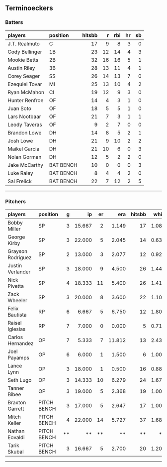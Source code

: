 ## Terminoeckers

### Batters

 
|players        |position  | hitsbb|  r| rbi| hr| sb| 
|:--------------|:---------|------:|--:|---:|--:|--:| 
|J.T. Realmuto  |C         |     17|  9|   8|  3|  0| 
|Cody Bellinger |1B        |     23| 12|  14|  4|  3| 
|Mookie Betts   |2B        |     32| 16|  16|  5|  1| 
|Austin Riley   |3B        |     28| 13|  11|  4|  1| 
|Corey Seager   |SS        |     26| 14|  13|  7|  0| 
|Ezequiel Tovar |MI        |     25| 13|  10|  4|  2| 
|Ryan McMahon   |CI        |     19| 12|   9|  3|  0| 
|Hunter Renfroe |OF        |     14|  4|   3|  1|  0| 
|Juan Soto      |OF        |     18|  5|   5|  1|  0| 
|Lars Nootbaar  |OF        |     21|  7|   3|  1|  1| 
|Leody Taveras  |OF        |      9|  2|   7|  0|  0| 
|Brandon Lowe   |DH        |     14|  8|   5|  2|  1| 
|Josh Lowe      |DH        |     21|  9|  10|  2|  2| 
|Maikel Garcia  |DH        |     21| 10|   6|  0|  3| 
|Nolan Gorman   |DH        |     12|  5|   2|  2|  0| 
|Jake McCarthy  |BAT BENCH |     10|  0|   0|  0|  3| 
|Luke Raley     |BAT BENCH |      8|  4|   4|  2|  0| 
|Sal Frelick    |BAT BENCH |     22|  7|  12|  2|  5| 

* * *

### Pitchers

 
|players           |position    |  g|     ip| er|    era| hitsbb|  whip| so|  w| sv| 
|:-----------------|:-----------|--:|------:|--:|------:|------:|-----:|--:|--:|--:| 
|Bobby Miller      |SP          |  3| 15.667|  2|  1.149|     17| 1.085| 11|  1|  0| 
|George Kirby      |SP          |  3| 22.000|  5|  2.045|     14| 0.636| 14|  1|  0| 
|Grayson Rodriguez |SP          |  2| 13.000|  3|  2.077|     12| 0.923| 10|  1|  0| 
|Justin Verlander  |SP          |  3| 18.000|  9|  4.500|     26| 1.444| 13|  2|  0| 
|Nick Pivetta      |SP          |  4| 18.333| 11|  5.400|     26| 1.418| 25|  1|  0| 
|Zack Wheeler      |SP          |  3| 20.000|  8|  3.600|     22| 1.100| 16|  1|  0| 
|Felix Bautista    |RP          |  6|  6.667|  5|  6.750|     12| 1.800|  8|  2|  3| 
|Raisel Iglesias   |RP          |  7|  7.000|  0|  0.000|      5| 0.714| 11|  0|  4| 
|Carlos Hernandez  |OP          |  7|  5.333|  7| 11.812|     13| 2.438|  7|  0|  1| 
|Joel Payamps      |OP          |  6|  6.000|  1|  1.500|      6| 1.000|  6|  0|  0| 
|Lance Lynn        |OP          |  3| 18.000|  1|  0.500|     16| 0.889| 18|  2|  0| 
|Seth Lugo         |OP          |  3| 14.333| 10|  6.279|     24| 1.674| 15|  0|  0| 
|Tanner Bibee      |OP          |  3| 19.000|  5|  2.368|     19| 1.000| 17|  2|  0| 
|Braxton Garrett   |PITCH BENCH |  3| 17.000|  5|  2.647|     17| 1.000| 10|  2|  0| 
|Mitch Keller      |PITCH BENCH |  4| 22.000| 14|  5.727|     37| 1.682| 28|  1|  0| 
|Nathan Eovaldi    |PITCH BENCH | **|     **| **|     **|     **|    **| **| **| **| 
|Tarik Skubal      |PITCH BENCH |  3| 16.667|  5|  2.700|     20| 1.200| 16|  2|  0| 


* * *


